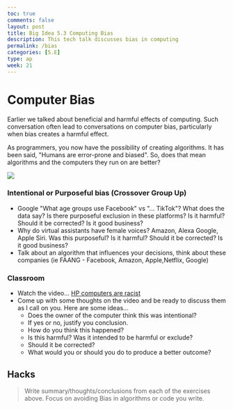 ```yaml
---
toc: true
comments: false
layout: post
title: Big Idea 5.3 Computing Bias
description: This tech talk discusses bias in computing
permalink: /bias
categories: [5.E]
type: ap
week: 21
---
```


# Computer Bias
Earlier we talked about beneficial and harmful effects of computing.  Such conversation often lead to conversations on computer bias, particularly when bias creates a harmful effect.

As programmers, you now have the possibility of creating algorithms.  It has been said, "Humans are error-prone and biased".  So, does that mean algorithms and the computers they run on are better?

![]({{site.baseurl}}/images/computerbias.webp)

### Intentional or Purposeful bias (Crossover Group Up)
* Google "What age groups use Facebook" vs "... TikTok"?  What does the data say?  Is there purposeful exclusion in these platforms?  Is it harmful?  Should it be corrected?  Is it good business?
* Why do virtual assistants have female voices? Amazon, Alexa Google, Apple Siri. Was this purposeful?  Is it harmful?  Should it be corrected?  Is it good business?
* Talk about an algorithm that influences your decisions, think about these companies (ie FAANG - Facebook, Amazon, Apple,Netflix, Google)


### Classroom
* Watch the video... [HP computers are racist](https://www.youtube.com/watch?v=t4DT3tQqgRM)
* Come up with some thoughts on the video and be ready to discuss them as I call on you.  Here are some ideas...
    * Does the owner of the computer think this was intentional?
    * If yes or no, justify you conclusion.
    * How do you think this happened?
    * Is this harmful?  Was it intended to be harmful or exclude?
    * Should it be corrected?
    * What would you or should you do to produce a better outcome?

## Hacks
> Write summary/thoughts/conclusions from each of the exercises above.  Focus on avoiding Bias in algorithms or code you write.

